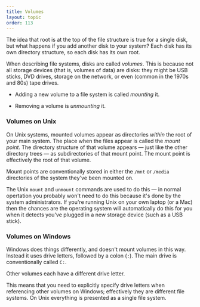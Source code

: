 ```yaml
---
title: Volumes
layout: topic
order: 113
---
```


The idea that root is at the top of the file structure is true for a single
disk, but what happens if you add another disk to your system? Each disk has
its own directory structure, so each disk has its own root.

When describing file systems, disks are called _volumes_. This is because not
all storage devices (that is, volumes of data) are disks: they might be USB
sticks, DVD drives, storage on the network, or even (common in the 1970s and
80s) tape drives.

* Adding a new volume to a file system is called _mounting_ it.

* Removing a volume is _unmounting_ it.

### Volumes on Unix

On Unix systems, mounted volumes appear as directories _within_ the root of your
main system. The place when the files appear is called the _mount point_. The
directory structure of that volume appears — just like the other directory
trees — as subdirectories of that mount point. The mount point is effectively
the root of that volume.

Mount points are conventionally stored in either the `/mnt` or `/media`
directories of the system they've been mounted on.

The Unix `mount` and `unmount` commands are used to do this — in normal
opertation you probably won't need to do this because it's done by the system
administrators. If you're running Unix on your own laptop (or a Mac) then the
chances are the operating system will automatically do this for you when it
detects you've plugged in a new storage device (such as a USB stick).


### Volumes on Windows

Windows does things differently, and doesn't mount volumes in this way. Instead
it uses drive letters, followed by a colon (`:`). The main drive is
conventionally called `C:`.

Other volumes each have a different drive letter.

This means that you need to explicitly specify drive letters when referencing
other volumes on Windows; effectively they are different file systems. On Unix
everything is presented as a single file system.
